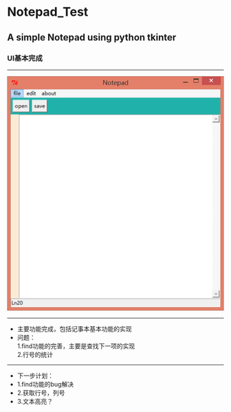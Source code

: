 # Notepad_Test
## A simple Notepad using python tkinter
### UI基本完成
***

![UI](https://github.com/Godning/Notepad_Test/blob/master/UI.png)

***
* 主要功能完成，包括记事本基本功能的实现
* 问题：
  <br>1.find功能的完善，主要是查找下一项的实现
  <br>2.行号的统计<br>

***
* 下一步计划：
* 1.find功能的bug解决
* 2.获取行号，列号
* 3.文本高亮？
